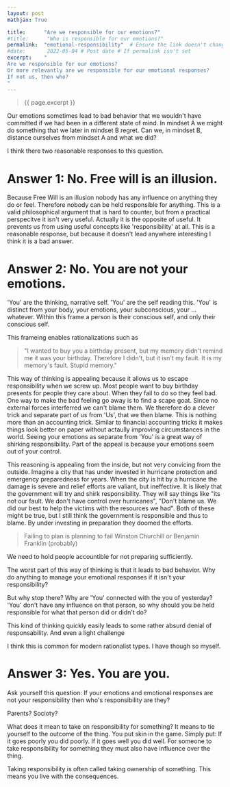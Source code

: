 ```yaml
---
layout: post
mathjax: True

title:      "Are we responsible for our emotions?"
#title:      "Who is responsible for our emotions?"
permalink:  "emotional-responsibility"  # Ensure the link doesn't change
#date:       2022-05-04 # Post date # If permalink isn't set
excerpt:    "
Are we responsible for our emotions? 
Or more relevantly are we responsible for our emotional responses? 
If not us, then who?
"
---
```

> {{ page.excerpt }} 

Our emotions sometimes lead to bad behavior that we wouldn't have committed if we had been in a different state of mind.
In mindset A we might do something that we later in mindset B regret.
Can we, in mindset B, distance ourselves from mindset A and what we did?

I think there two reasonable responses to this question.


# Answer 1: No. Free will is an illusion. 
Because Free Will is an illusion nobody has any influence on anything they do or feel.
Therefore nobody can be held responsible for anything. 
This is a valid philosophical argument that is hard to counter, but from a practical perspecitve it isn't very useful.
Actually it is the opposite of useful. 
It prevents us from using useful concepts like 'responsibility' at all. 
This is a reasonable response, but because it doesn't lead anywhere interesting I think it is a bad answer.


# Answer 2: No. You are not your emotions. 
'You' are the thinking, narrative self.
'You' are the self reading this. 
'You' is distinct from your body, your emotions, your subconscious, your … whatever. 
Within this frame a person is their conscious self, and only their conscious self. 

This frameing enables rationalizations such as

> "I wanted to buy you a birthday present, but my memory didn't remind me it was your birthday. Therefore I didn't, but it isn't my fault. It is my memory's fault. Stupid memory."

This way of thinking is appealing because it allows us to escape responsibility when we screw up.
Most people want to buy birthday presents for people they care about.
When they fail to do so they feel bad.
One way to make the bad feeling go away is to find a scape goat.
Since no external forces interferred we can't blame them.
We therefore do a clever trick and separate part of us from 'Us', that we then blame.
This is nothing more than an accounting trick.
Similar to financial accounting tricks it makes things look better on paper without actaully improving circumstances in the world.
Seeing your emotions as separate from 'You' is a great way of shirking responsibility.
Part of the appeal is because your emotions seem out of your control.


This reasoning is appealing from the inside, but not very convicing from the outside.
Imagine a city that has under invested in hurricane protection and emergency preparedness for years.
When the city is hit by a hurricane the damage is severe and relief efforts are valiant, but ineffective.
It is likely that the government will try and shirk responsibility.
They will say things like "its not our fault. We don't have control over hurricanes", "Don't blame us. We did our best to help the victims with the resources we had".
Both of these might be true, but I still think the government is responsible and thus to blame.
By under investing in preparation they doomed the efforts.

> Failing to plan is planning to fail
> Winston Churchill or Benjamin Franklin (probably)

We need to hold people accountible for not preparing sufficiently.



The worst part of this way of thinking is that it leads to bad behavior.
Why do anything to manage your emotional responses if it isn't your responsibility?





But why stop there?
Why are 'You' connected with the you of yesterday?
'You' don't have any influence on that person, so why should you be held responsible for what that person did or didn't do?

This kind of thinking quickly easily leads to some rather absurd denial of responsability.
And even a light challenge


I think this is common for modern rationalist types. 
I have though so myself.





# Answer 3: Yes. You are you.
Ask yourself this question: If your emotions and emotional responses are not your responsibility then who's responsibility are they?

Parents?
Socioty?



What does it mean to take on responsibility for something? 
It means to tie yourself to the outcome of the thing.
You put skin in the game.
Simply put:
If it goes poorly you did poorly.
If it goes well you did well.
For someone to take responsibility for something they must also have influence over the thing.

Taking responsibility is often called taking ownership of something.
This means you live with the consequences.





